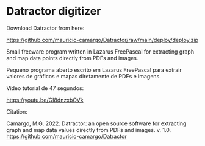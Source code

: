 # Datractor digitizer
 
Download Datractor from here:

https://github.com/mauricio-camargo/Datractor/raw/main/deploy/deploy.zip

Small freeware program written in Lazarus FreePascal for extracting graph and map data points directly from PDFs and images.

Pequeno programa aberto escrito em Lazarus FreePascal para extrair valores de gráficos e mapas diretamente de PDFs e imagens.

Video tutorial de 47 segundos: 

https://youtu.be/GI8dnzxbOVk

Citation:

Camargo, M.G. 2022. Datractor: an open source software for extracting graph and map data values directly from PDFs and images. v. 1.0.
https://github.com/mauricio-camargo/Datractor
